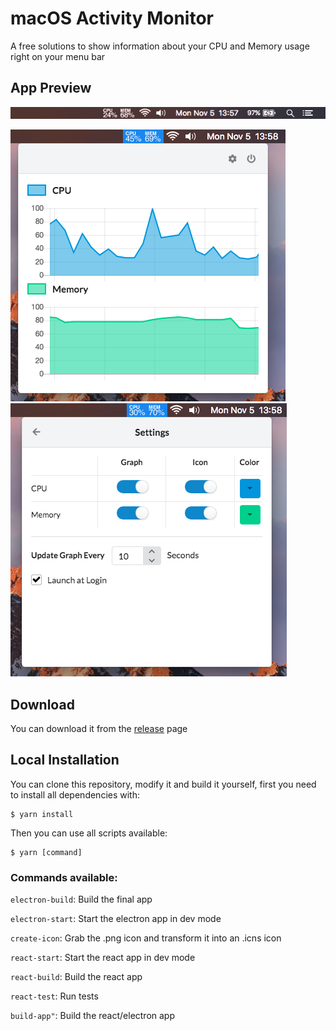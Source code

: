 # macOS Activity Monitor

A free solutions to show information about your CPU and Memory usage right on your menu bar

## App Preview
![top-bar](./images/top-bar.png)

![screenshot1](./images/graphs.png)
![screenshot2](./images/settings.png)

## Download

You can download it from the [release](https://github.com/joelmora/macos-activity-monitor/releases) page


## Local Installation

You can clone this repository, modify it and build it yourself, first you need to install all dependencies with: 
```
$ yarn install
```

Then you can use all scripts available:
```
$ yarn [command]
```

### Commands available:

`electron-build`: Build the final app

`electron-start`: Start the electron app in dev mode

`create-icon`: Grab the .png icon and transform it into an .icns icon

`react-start`: Start the react app in dev mode

`react-build`: Build the react app

`react-test`: Run tests

`build-app"`: Build the react/electron app